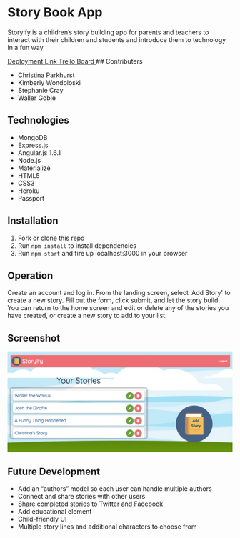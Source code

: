# Story Book App

Storyify is a children’s story building app for parents and teachers to interact with their children and students and introduce them to technology in a fun way

<a href="https://storyify.herokuapp.com">
Deployment Link
</a>

<a href="https://trello.com/b/BC1sJOOj/wdi-project-3">
Trello Board
</a>
## Contributers

* Christina Parkhurst
* Kimberly Wondoloski
* Stephanie Cray
* Waller Goble

## Technologies

* MongoDB
* Express.js
* Angular.js 1.6.1
* Node.js 
* Materialize
* HTML5
* CSS3
* Heroku
* Passport

## Installation
1. Fork or clone this repo
2. Run ```npm install``` to install dependencies
3. Run ```npm start``` and fire up localhost:3000 in your browser

## Operation
Create an account and log in. From the landing screen, select 'Add Story' to create a new story. Fill out the form, click submit, and let the story build. You can return to the home screen and edit or delete any of the stories you have created, or create a new story to add to your list. 

## Screenshot

![screenshot](https://raw.githubusercontent.com/ccparkhurst/storyify/master/storyify.png)

## Future Development

* Add an “authors” model so each user can handle multiple authors
* Connect and share stories with other users
* Share completed stories to Twitter and Facebook
* Add educational element
* Child-friendly UI 
* Multiple story lines and additional characters to choose from



